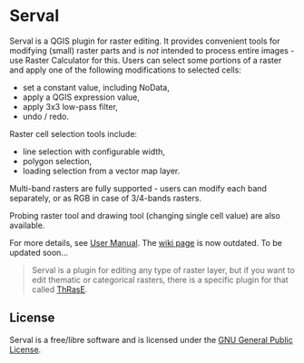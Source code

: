 # Serval

Serval is a QGIS plugin for raster editing. 
It provides convenient tools for modifying (small) raster parts and is _not_ intended to process entire images - 
use Raster Calculator for this.
Users can select some portions of a raster and apply one of the following modifications to selected cells:
* set a constant value, including NoData,
* apply a QGIS expression value,
* apply 3x3 low-pass filter,
* undo / redo.

Raster cell selection tools include:
* line selection with configurable width,
* polygon selection,
* loading selection from a vector map layer.

Multi-band rasters are fully supported - users can modify each band separately, or as RGB in case of 3/4-bands rasters.

Probing raster tool and drawing tool (changing single cell value) are also available.

For more details, see [User Manual](./Serval/docs/user_manual.md). The [wiki page](https://github.com/lutraconsulting/serval/wiki) is now outdated. To be updated soon...

> Serval is a plugin for editing any type of raster layer, but if you want to edit thematic or categorical rasters,
> there is a specific plugin for that called [ThRasE](https://smbyc.github.io/ThRasE).

## License

Serval is a free/libre software and is licensed under the [GNU General Public License](./Serval/license.md).
